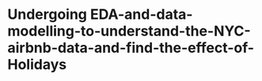 # Undergoing EDA-and-data-modelling-to-understand-the-NYC-airbnb-data-and-find-the-effect-of-Holidays
